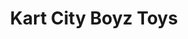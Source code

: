---
title: "Kart City Boyz Toys"
address: "Unit 1, Kart City, Old Airport Road (Swords Rd), Santry, Dublin 9"
tel: "+353 (0)18 42 6322"
county: "Dublin"
category: "Go Karting"
type: "Content"
lat: "53.41078567504883"
lng: "-6.243669509887695"
---